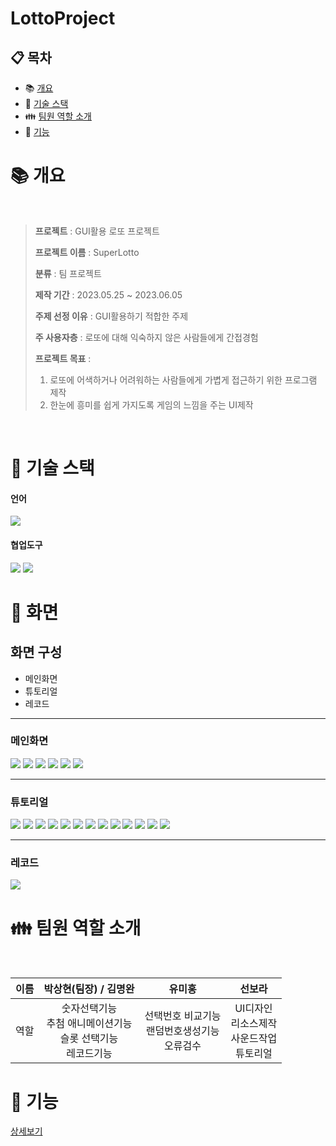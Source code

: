 # LottoProject

## :clipboard: 목차

- :books: <a href="#outline">개요</a>
- :wrench: <a href="#tech">기술 스택</a>
- :family: <a href="#team">팀원 역할 소개</a>
- :bookmark_tabs: <a href="#function">기능</a>

# :books: <a name="outline">개요</a>
<br>

> **프로젝트** : GUI활용 로또 프로젝트
>
> **프로젝트 이름** : SuperLotto
>
> **분류** : 팀 프로젝트
>
> **제작 기간** : 2023.05.25 ~ 2023.06.05
>
> **주제 선정 이유** : GUI활용하기 적합한 주제
> 
> **주 사용자층** : 로또에 대해 익숙하지 않은 사람들에게 간접경험
>
> **프로젝트 목표** :
> 1. 로또에 어색하거나 어려워하는 사람들에게 가볍게 접근하기 위한 프로그램 제작
> 2. 한눈에 흥미를 쉽게 가지도록 게임의 느낌을 주는 UI제작

<br>

# :wrench: <a name="tech">기술 스택</a>

<h4>언어</h4>
<div align="left">
    <img src="https://img.shields.io/badge/JAVA-007396?style=for-the-badge&logo=Java&logoColor=white"/>
   
</div>

<h4>협업도구</h4>
<div align="left">   
    <img src="https://img.shields.io/badge/GitHub-181717?style=for-the-badge&logo=GitHub&logoColor=white" />
    <img src="https://img.shields.io/badge/KakaoTalk-FFCD00?style=flat&logo=kakaotalk&logoColor=white"/>
</div>

# :scroll: <a name="erd">화면</a>

## 화면 구성
+ 메인화면
+ 튜토리얼
+ 레코드

- - - 

### 메인화면


<img src= "https://github.com/Psh230412/LottoProject/assets/130536843/131cc2d8-c92f-4c08-9687-f4b4bcfd70ea"/>
<img src= "https://github.com/Psh230412/LottoProject/assets/130536843/c964c120-cb71-4c12-a6c2-072ba728c9c4"/>
<img src= "https://github.com/Psh230412/LottoProject/assets/130536843/b35f71b8-b2f9-4520-b460-a970b9301bdc"/>
<img src= "https://github.com/Psh230412/LottoProject/assets/130536843/03022c2e-6859-415e-a85c-235c627ad7ba"/>
<img src= "https://github.com/Psh230412/LottoProject/assets/130536843/cc6682c4-4005-4bf7-820c-12d195e6b45d"/>
<img src= "https://github.com/Psh230412/LottoProject/assets/130536843/7032ea5a-6862-4f07-a8d8-ae024201c27f"/>

- - -
### 튜토리얼


<img src= "https://github.com/Psh230412/LottoProject/assets/130536843/30fa0d1d-c97f-4b5b-a0d2-e33215d2dfbc"/>
<img src= "https://github.com/Psh230412/LottoProject/assets/130536843/2c7a8d0a-d963-4d85-b908-beada0ede91b"/>
<img src= "https://github.com/Psh230412/LottoProject/assets/130536843/f38cc2f6-53de-44a2-a753-14253222f3a1"/>
<img src= "https://github.com/Psh230412/LottoProject/assets/130536843/f4629c7c-b9ee-4de9-a3cd-7eae426dd136"/>
<img src= "https://github.com/Psh230412/LottoProject/assets/130536843/46c9a3c1-36b8-465f-a2f8-4ac0362b9b8e"/>
<img src= "https://github.com/Psh230412/LottoProject/assets/130536843/2e09e364-0fbe-4093-94e7-f6d5d8ab7acc"/>
<img src= "https://github.com/Psh230412/LottoProject/assets/130536843/0da1034a-d418-47ad-b177-06c6d1684d6e"/>
<img src= "https://github.com/Psh230412/LottoProject/assets/130536843/1e01f313-b223-4c7b-942d-0dfd6f826f01"/>
<img src= "https://github.com/Psh230412/LottoProject/assets/130536843/caa7bdba-fcec-4094-8187-4c90b6330296"/>
<img src= "https://github.com/Psh230412/LottoProject/assets/130536843/ed9cfb13-faaf-4027-ba67-56ea375df2a1"/>
<img src= "https://github.com/Psh230412/LottoProject/assets/130536843/64dc5551-8e64-4794-a67c-175f09d09cb1"/>
<img src= "https://github.com/Psh230412/LottoProject/assets/130536843/e5270f88-3eec-4ee6-9f96-3f1b2937d45a"/>
<img src= "https://github.com/Psh230412/LottoProject/assets/130536843/d4bae590-23b4-4446-8bb3-db262cbbb3ee"/>

- - -
### 레코드


<img src= "https://github.com/Psh230412/LottoProject/assets/130536843/3563a127-5582-4609-8f79-517c8293cf81"/>


# :family: <a name="team">팀원 역할 소개</a>
<br>

| 이름 | 박상현(팀장) / 김명완 | 유미홍 | 선보라 |
| :---: | :----------: | :----------: | :----------: |
| 역할 | 숫자선택기능 </br> 추첨 애니메이션기능 </br> 슬롯 선택기능 </br> 레코드기능 | 선택번호 비교기능 </br> 랜덤번호생성기능 </br> 오류검수 | UI디자인 </br> 리소스제작 </br> 사운드작업 </br> 튜토리얼 |

# :scroll: <a name="function">기능</a>
[상세보기](https://github.com/Psh230412/0623Start/blob/master/Presentation.md)

